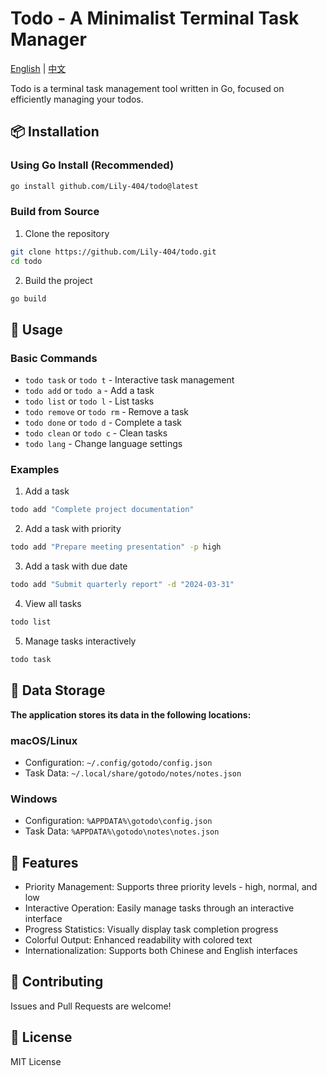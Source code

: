 # Todo - A Minimalist Terminal Task Manager

[English](REDME_zh.md) | [中文](README_zh.md)

Todo is a terminal task management tool written in Go, focused on efficiently managing your todos.

## 📦 Installation

### Using Go Install (Recommended)

```bash
go install github.com/Lily-404/todo@latest
```

### Build from Source

1. Clone the repository

```bash
git clone https://github.com/Lily-404/todo.git
cd todo
```

2. Build the project

```bash
go build
```

## 🚀 Usage

### Basic Commands

- `todo task` or `todo t` - Interactive task management
- `todo add` or `todo a` - Add a task
- `todo list` or `todo l` - List tasks
- `todo remove` or `todo rm` - Remove a task
- `todo done` or `todo d` - Complete a task
- `todo clean` or `todo c` - Clean tasks
- `todo lang` - Change language settings

### Examples

1. Add a task

```bash
todo add "Complete project documentation"
```

2. Add a task with priority

```bash
todo add "Prepare meeting presentation" -p high
```

3. Add a task with due date

```bash
todo add "Submit quarterly report" -d "2024-03-31"
```

4. View all tasks

```bash
todo list
```

5. Manage tasks interactively

```bash
todo task
```

## 📁 Data Storage

**The application stores its data in the following locations:**

### macOS/Linux

* Configuration: `~/.config/gotodo/config.json`
* Task Data: `~/.local/share/gotodo/notes/notes.json`

### Windows

* Configuration: `%APPDATA%\gotodo\config.json`
* Task Data: `%APPDATA%\gotodo\notes\notes.json`

## 🎨 Features

- Priority Management: Supports three priority levels - high, normal, and low
- Interactive Operation: Easily manage tasks through an interactive interface
- Progress Statistics: Visually display task completion progress
- Colorful Output: Enhanced readability with colored text
- Internationalization: Supports both Chinese and English interfaces

## 🤝 Contributing

Issues and Pull Requests are welcome!

## 📄 License

MIT License
